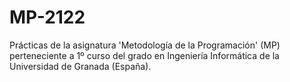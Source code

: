 # MP-2122
Prácticas de la asignatura 'Metodología de la Programación' (MP) perteneciente a 1º curso del grado en Ingeniería Informática de la Universidad de Granada (España).
